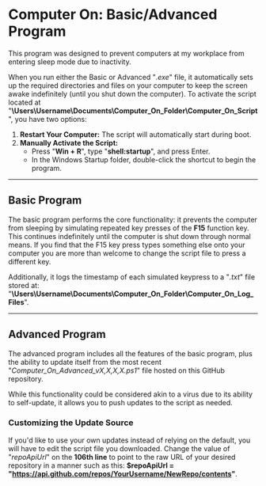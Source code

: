 # Computer On: Basic/Advanced Program

This program was designed to prevent computers at my workplace from entering sleep mode due to inactivity.

When you run either the Basic or Advanced "*.exe*" file, it automatically sets up the required directories and files on your computer to keep the screen awake indefinitely (until you shut down the computer). To activate the script located at "**\Users\Username\Documents\Computer_On_Folder\Computer_On_Script**", you have two options:

1. **Restart Your Computer:** The script will automatically start during boot.
2. **Manually Activate the Script:**  
   - Press "**Win + R**", type "**shell:startup**", and press Enter.
   - In the Windows Startup folder, double-click the shortcut to begin the program.

---

## Basic Program

The basic program performs the core functionality: it prevents the computer from sleeping by simulating repeated key presses of the **F15** function key. This continues indefinitely until the computer is shut down through normal means. If you find that the F15 key press types something else onto your computer you are more than welcome to change the script file to press a different key.

Additionally, it logs the timestamp of each simulated keypress to a "*.txt*" file stored at:  
"**\Users\Username\Documents\Computer_On_Folder\Computer_On_Log_Files**".

---

## Advanced Program

The advanced program includes all the features of the basic program, plus the ability to update itself from the most recent "*Computer_On_Advanced_vX,X,X,X.ps1*" file hosted on this GitHub repository.

While this functionality could be considered akin to a virus due to its ability to self-update, it allows you to push updates to the script as needed.

### Customizing the Update Source
If you'd like to use your own updates instead of relying on the default, you will have to edit the script file you downloaded. Change the value of "*repoApiUrl*" on the **106th line** to point to the raw URL of your desired repository in a manner such as this: **$repoApiUrl = "https://api.github.com/repos/YourUsername/NewRepo/contents"**.


